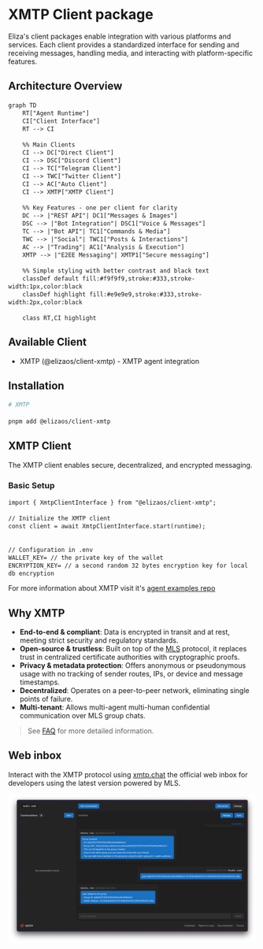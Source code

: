 # XMTP Client package

Eliza's client packages enable integration with various platforms and services. Each client provides a standardized interface for sending and receiving messages, handling media, and interacting with platform-specific features.

## Architecture Overview

```mermaid
graph TD
    RT["Agent Runtime"]
    CI["Client Interface"]
    RT --> CI

    %% Main Clients
    CI --> DC["Direct Client"]
    CI --> DSC["Discord Client"]
    CI --> TC["Telegram Client"]
    CI --> TWC["Twitter Client"]
    CI --> AC["Auto Client"]
    CI --> XMTP["XMTP Client"]

    %% Key Features - one per client for clarity
    DC --> |"REST API"| DC1["Messages & Images"]
    DSC --> |"Bot Integration"| DSC1["Voice & Messages"]
    TC --> |"Bot API"| TC1["Commands & Media"]
    TWC --> |"Social"| TWC1["Posts & Interactions"]
    AC --> |"Trading"| AC1["Analysis & Execution"]
    XMTP --> |"E2EE Messaging"| XMTP1["Secure messaging"]

    %% Simple styling with better contrast and black text
    classDef default fill:#f9f9f9,stroke:#333,stroke-width:1px,color:black
    classDef highlight fill:#e9e9e9,stroke:#333,stroke-width:2px,color:black

    class RT,CI highlight
```

## Available Client

- XMTP (@elizaos/client-xmtp) - XMTP agent integration

## Installation

```bash
# XMTP

pnpm add @elizaos/client-xmtp
```

## XMTP Client

The XMTP client enables secure, decentralized, and encrypted messaging.

### Basic Setup

```tsx
import { XmtpClientInterface } from "@elizaos/client-xmtp";

// Initialize the XMTP client
const client = await XmtpClientInterface.start(runtime);


// Configuration in .env
WALLET_KEY= // the private key of the wallet
ENCRYPTION_KEY= // a second random 32 bytes encryption key for local db encryption
```

For more information about XMTP visit it's [agent examples repo](https://github.com/ephemeraHQ/xmtp-agent-examples)

## Why XMTP

- **End-to-end & compliant**: Data is encrypted in transit and at rest, meeting strict security and regulatory standards.
- **Open-source & trustless**: Built on top of the [MLS](https://messaginglayersecurity.rocks/) protocol, it replaces trust in centralized certificate authorities with cryptographic proofs.
- **Privacy & metadata protection**: Offers anonymous or pseudonymous usage with no tracking of sender routes, IPs, or device and message timestamps.
- **Decentralized**: Operates on a peer-to-peer network, eliminating single points of failure.
- **Multi-tenant**: Allows multi-agent multi-human confidential communication over MLS group chats.

> See [FAQ](https://docs.xmtp.org/intro/faq) for more detailed information.

## Web inbox

Interact with the XMTP protocol using [xmtp.chat](https://xmtp.chat) the official web inbox for developers using the latest version powered by MLS.

![](/chat.png)
